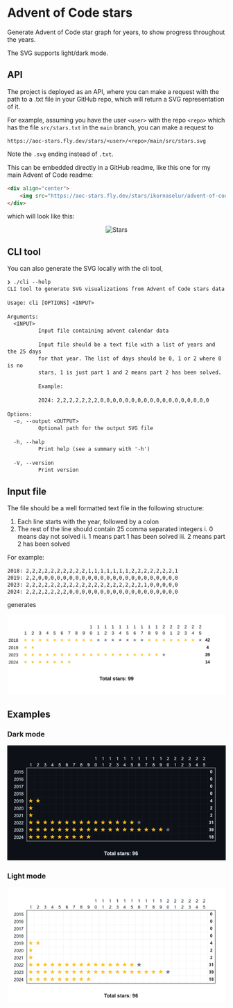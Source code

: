 # Advent of Code stars

Generate Advent of Code star graph for years, to show progress throughout the years.

The SVG supports light/dark mode.

## API

The project is deployed as an API, where you can make a request with the path
to a .txt file in your GitHub repo, which will return a SVG representation of
it.

For example, assuming you have the user `<user>` with the repo `<repo>` which
has the file `src/stars.txt` in the `main` branch, you can make a request to

```
https://aoc-stars.fly.dev/stars/<user>/<repo>/main/src/stars.svg
```

Note the `.svg` ending instead of `.txt`.

This can be embedded directly in a GitHub readme, like this one for my main Advent of Code readme:

```html
<div align="center">
    <img src="https://aoc-stars.fly.dev/stars/ikornaselur/advent-of-code/main/.stars.svg" alt="Stars"/>
</div>
```

which will look like this:

<div align="center">
    <img src="https://aoc-stars.fly.dev/stars/ikornaselur/advent-of-code/main/.stars.svg" alt="Stars"/>
</div>

## CLI tool

You can also generate the SVG locally with the cli tool,

```
❯ ./cli --help
CLI tool to generate SVG visualizations from Advent of Code stars data

Usage: cli [OPTIONS] <INPUT>

Arguments:
  <INPUT>
          Input file containing advent calendar data

          Input file should be a text file with a list of years and the 25 days
          for that year. The list of days should be 0, 1 or 2 where 0 is no
          stars, 1 is just part 1 and 2 means part 2 has been solved.

          Example:

          2024: 2,2,2,2,2,2,2,0,0,0,0,0,0,0,0,0,0,0,0,0,0,0,0,0,0

Options:
  -o, --output <OUTPUT>
          Optional path for the output SVG file

  -h, --help
          Print help (see a summary with '-h')

  -V, --version
          Print version 
```

## Input file

The file should be a well formatted text file in the following structure:

1. Each line starts with the year, followed by a colon
2. The rest of the line should contain 25 comma separated integers
    i. 0 means day not solved
    ii. 1 means part 1 has been solved
    iii. 2 means part 2 has been solved

For example:

```
2018: 2,2,2,2,2,2,2,2,2,2,1,1,1,1,1,1,1,2,2,2,2,2,2,2,1
2019: 2,2,0,0,0,0,0,0,0,0,0,0,0,0,0,0,0,0,0,0,0,0,0,0,0
2023: 2,2,2,2,2,2,2,2,2,2,2,2,2,2,2,2,2,2,2,1,0,0,0,0,0
2024: 2,2,2,2,2,2,2,0,0,0,0,0,0,0,0,0,0,0,0,0,0,0,0,0,0
```

generates

<div align="center">
    <img src="./.github/example1.svg" alt="Stars"/>
</div>

## Examples

### Dark mode
<div align="center">
    <img src="./.github/example-dark.png" alt="Stars Dark"/>
</div>

### Light mode
<div align="center">
    <img src="./.github/example-light.png" alt="Stars Light"/>
</div>
